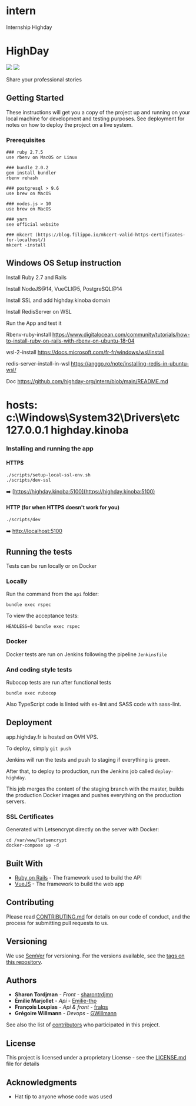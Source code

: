 # intern
Internship Highday

# HighDay
![](https://img.shields.io/badge/Ruby-informational?style=flat&logo=ruby&logoColor=white&color=A61414) ![](https://img.shields.io/badge/-Vue-4fc08d?style=flat&logo=vuedotjs&logoColor=fff)

Share your professional stories

## Getting Started

These instructions will get you a copy of the project up and running on your local machine for development and testing purposes. See deployment for notes on how to deploy the project on a live system.

### Prerequisites

```
### ruby 2.7.5
use rbenv on MacOS or Linux

### bundle 2.0.2
gem install bundler
rbenv rehash

### postgresql > 9.6
use brew on MacOS

### nodes.js > 10
use brew on MacOS

### yarn
see official website

### mkcert (https://blog.filippo.io/mkcert-valid-https-certificates-for-localhost/)
mkcert -install
```

## Windows OS Setup instruction

Install Ruby 2.7 and Rails

Install NodeJS@14, VueCLI@5, PostgreSQL@14

Install SSL and add highday.kinoba domain

Install RedisServer on WSL

Run the App and test it

Rbenv-ruby-install
https://www.digitalocean.com/community/tutorials/how-to-install-ruby-on-rails-with-rbenv-on-ubuntu-18-04

wsl-2-install
https://docs.microsoft.com/fr-fr/windows/wsl/install

redis-server-install-in-wsl
https://anggo.ro/note/installing-redis-in-ubuntu-wsl/

Doc
https://github.com/highday-org/intern/blob/main/README.md

hosts:
c:\Windows\System32\Drivers\etc
127.0.0.1       highday.kinoba
========================================


### Installing and running the app

#### HTTPS

```
./scripts/setup-local-ssl-env.sh
./scripts/dev-ssl
```

➡️ [https://highday.kinoba:5100](https://highday.kinoba:5100)

#### HTTP (for when HTTPS doesn't work for you)

```
./scripts/dev
```

➡️ [http://localhost:5100](http://localhost:5100)


## Running the tests

Tests can be run locally or on Docker

### Locally

Run the command from the `api` folder:

```
bundle exec rspec
```

To view the acceptance tests:

```
HEADLESS=0 bundle exec rspec
```

### Docker

Docker tests are run on Jenkins following the pipeline `Jenkinsfile`

### And coding style tests

Rubocop tests are run after functional tests

```
bundle exec rubocop
```

Also TypeScript code is linted with es-lint and SASS code with sass-lint.

## Deployment

app.highday.fr is hosted on OVH VPS.

To deploy, simply `git push`

Jenkins will run the tests and push to staging if everything is green.

After that, to deploy to production, run the Jenkins job called `deploy-highday`.

This job merges the content of the staging branch with the master, builds the production Docker images
and pushes everything on the production servers.

### SSL Certificates

Generated with Letsencrypt directly on the server with Docker:

```
cd /var/www/letsencrypt
docker-compose up -d
```

## Built With

* [Ruby on Rails](https://rubyonrails.org/) - The framework used to build the API
* [VueJS](https://vuejs.org/) - The framework to build the web app

## Contributing

Please read [CONTRIBUTING.md](https://gist.github.com/PurpleBooth/b24679402957c63ec426) for details on our code of conduct, and the process for submitting pull requests to us.

## Versioning

We use [SemVer](http://semver.org/) for versioning. For the versions available, see the [tags on this repository](https://github.com/Kinoba/highday/tags).

## Authors

* **Sharon Tordjman** - *Front* - [sharontrdjmn](https://github.com/orgs/Kinoba/people/sharontrdjmn)
* **Émilie Marjollet** - *Api* - [Emilie-thp](https://github.com/Emilie-thp)
* **François Loupias** - *Api & front* - [fralps](https://github.com/fralps)
* **Grégoire Willmann** - *Devops* - [GWillmann](https://github.com/orgs/Kinoba/people/GWillmann)

See also the list of [contributors](https://github.com/Kinoba/highday/graphs/contributors) who participated in this project.

## License

This project is licensed under a proprietary License - see the [LICENSE.md](LICENSE.md) file for details

## Acknowledgments

* Hat tip to anyone whose code was used

